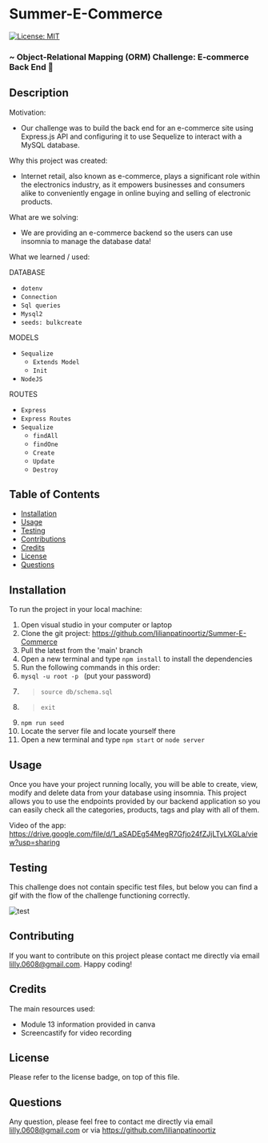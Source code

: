 # Summer-E-Commerce

[![License: MIT](https://img.shields.io/badge/License-MIT-yellow.svg)](https://opensource.org/licenses/MIT)

### ~ Object-Relational Mapping (ORM) Challenge: E-commerce Back End 📝

## Description

Motivation:

- Our challenge was to build the back end for an e-commerce site using Express.js API and configuring it to use Sequelize to interact with a MySQL database.

Why this project was created:

- Internet retail, also known as e-commerce, plays a significant role within the electronics industry, as it empowers businesses and consumers alike to conveniently engage in online buying and selling of electronic products.

What are we solving:

- We are providing an e-commerce backend so the users can use insomnia to manage the database data!

What we learned / used:

DATABASE

- `dotenv`
- `Connection`
- `Sql queries`
- `Mysql2`
- `seeds: bulkcreate`

MODELS

- `Sequalize`
  - `Extends Model`
  - `Init`
- `NodeJS`

ROUTES

- `Express`
- `Express Routes`
- `Sequalize`
  - `findAll`
  - `findOne`
  - `Create`
  - `Update`
  - `Destroy`

## Table of Contents

- [Installation](#installation)
- [Usage](#usage)
- [Testing](#testing)
- [Contributions](#contributing)
- [Credits](#credits)
- [License](#license)
- [Questions](#questions)

## Installation

To run the project in your local machine:

1. Open visual studio in your computer or laptop
2. Clone the git project: https://github.com/lilianpatinoortiz/Summer-E-Commerce
3. Pull the latest from the 'main' branch
4. Open a new terminal and type `npm install` to install the dependencies
5. Run the following commands in this order:
6. `mysql -u root -p ` (put your password)
7. > `source db/schema.sql `
8. > `exit`
9. `npm run seed`
10. Locate the server file and locate yourself there
11. Open a new terminal and type `npm start` or `node server`

## Usage

Once you have your project running locally, you will be able to create, view, modify and delete data from your database using insomnia. This project allows you to use the endpoints provided by our backend application so you can easily check all the categories, products, tags and play with all of them.

Video of the app: https://drive.google.com/file/d/1_aSADEg54MegR7Gfjo24fZJjLTyLXGLa/view?usp=sharing

## Testing

This challenge does not contain specific test files, but below you can find a gif with the flow of the challenge functioning correctly.

![test](assets/img/gif.gif)

## Contributing

If you want to contribute on this project please contact me directly via email lilly.0608@gmail.com. Happy coding!

## Credits

The main resources used:

- Module 13 information provided in canva
- Screencastify for video recording

## License

Please refer to the license badge, on top of this file.

## Questions

Any question, please feel free to contact me directly via email lilly.0608@gmail.com or via https://github.com/lilianpatinoortiz
